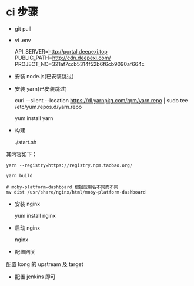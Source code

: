 # ci 步骤

* git pull
* vi .env

  API_SERVER=http://portal.deepexi.top
  PUBLIC_PATH=http://cdn.deepexi.com/
  PROJECT_NO=321af7ccb5314f52b6f6cb9090af664c

* 安装 node.js(已安装跳过)
* 安装 yarn(已安装跳过)

  curl --silent --location https://dl.yarnpkg.com/rpm/yarn.repo | sudo tee /etc/yum.repos.d/yarn.repo

  yum install yarn

* 构建

  ./start.sh

其内容如下：

    yarn --registry=https://registry.npm.taobao.org/

    yarn build

    # moby-platform-dashboard 根据应用名不同而不同
    mv dist /usr/share/nginx/html/moby-platform-dashboard

* 安装 nginx

  yum install nginx

* 启动 nginx

  nginx

* 配置网关

配置 kong 的 upstream 及 target

* 配置 jenkins 即可

